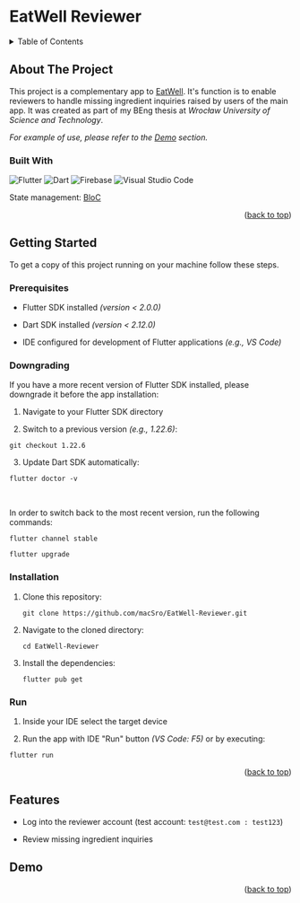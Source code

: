 <a name="top"></a>

# EatWell Reviewer

<details>
  <summary>Table of Contents</summary>
  <ol>
    <li>
      <a href="#about-the-project">About The Project</a>
      <ul>
        <li><a href="#built-with">Built With</a></li>
      </ul>
    </li>
    <li>
      <a href="#getting-started">Getting Started</a>
      <ul>
        <li><a href="#prerequisites">Prerequisites</a></li>
        <li><a href="#downgrading">Downgrading</a></li>
        <li><a href="#installation">Installation</a></li>
        <li><a href="#run">Run</a></li>
      </ul>
    </li>
    <li><a href="#features">Features</a></li>
    <li><a href="#demo">Demo</a></li>
  </ol>
</details>

## About The Project

This project is a complementary app to <a href="https://github.com/macSro/EatWell">EatWell</a>. It's function is to enable reviewers to handle missing ingredient inquiries raised by users of the main app. It was created as part of my BEng thesis at _Wrocław University of Science and Technology_.

_For example of use, please refer to the <a href="#demo">Demo</a> section._

### Built With

![Flutter](https://img.shields.io/badge/Flutter-%2302569B.svg?style=for-the-badge&logo=Flutter&logoColor=white)
![Dart](https://img.shields.io/badge/dart-%230175C2.svg?style=for-the-badge&logo=dart&logoColor=white)
![Firebase](https://img.shields.io/badge/firebase-%23039BE5.svg?style=for-the-badge&logo=firebase)
![Visual Studio Code](https://img.shields.io/badge/Visual%20Studio%20Code-0078d7.svg?style=for-the-badge&logo=visual-studio-code&logoColor=white)

State management: <a href="https://pub.dev/packages/flutter_bloc">BloC</a>

<p align="right">(<a href="#top">back to top</a>)</p>



## Getting Started

To get a copy of this project running on your machine follow these steps.

### Prerequisites

* Flutter SDK installed _(version < 2.0.0)_

* Dart SDK installed _(version < 2.12.0)_

* IDE configured for development of Flutter applications _(e.g., VS Code)_

### Downgrading

If you have a more recent version of Flutter SDK installed, please downgrade it before the app installation:

1. Navigate to your Flutter SDK directory

2. Switch to a previous version _(e.g., 1.22.6)_:

```
git checkout 1.22.6
```

3. Update Dart SDK automatically:

```
flutter doctor -v
```

<br>

In order to switch back to the most recent version, run the following commands:

```
flutter channel stable

flutter upgrade
```

### Installation

1. Clone this repository:

   ```
   git clone https://github.com/macSro/EatWell-Reviewer.git
   ```

2. Navigate to the cloned directory:

   ```
   cd EatWell-Reviewer
   ```

3. Install the dependencies:

   ```
   flutter pub get
   ```

### Run

1. Inside your IDE select the target device

2. Run the app with IDE "Run" button _(VS Code: F5)_ or by executing:

```
flutter run
```

<p align="right">(<a href="#top">back to top</a>)</p>



## Features 

* Log into the reviewer account (test account: ```test@test.com : test123```)

* Review missing ingredient inquiries



## Demo



<p align="right">(<a href="#top">back to top</a>)</p>
